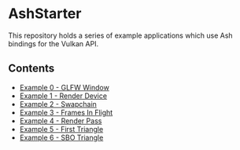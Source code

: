 # AshStarter

This repository holds a series of example applications which use Ash bindings
for the Vulkan API.

## Contents

- [Example 0 - GLFW Window](./examples/e00)
- [Example 1 - Render Device](./examples/e01)
- [Example 2 - Swapchain](./examples/e02)
- [Example 3 - Frames In Flight](./examples/e03)
- [Example 4 - Render Pass](./examples/e04)
- [Example 5 - First Triangle](./examples/e05)
- [Example 6 - SBO Triangle](./examples/e06)
